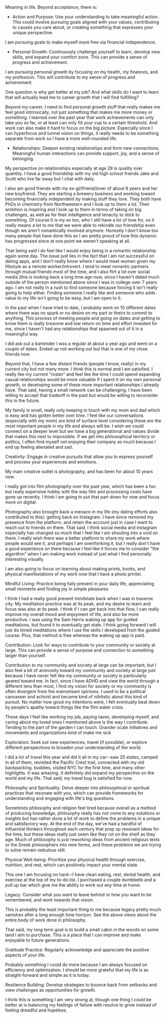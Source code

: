 Meaning in life. Beyond acceptance, there is:

- Action and Purpose: Use your understanding to take meaningful action. This could involve pursuing goals aligned with your values, contributing to causes you care about, or creating something that expresses your unique perspective.

I am pursuing goals to make myself more free via financial independence. 

- Personal Growth: Continuously challenge yourself to learn, develop new skills, and expand your comfort zone. This can provide a sense of progress and achievement.

I am pursuing personal growth by focusing on my health, my finances, and my profession. This will contribute to my sense of progress and achievement.

One question is why get better at my job? And what skills do I want to learn that will actually lead me to career growth that I will find fulfilling?

Beyond my career, I need to find personal growth stuff that really makes me feel good intrinsically, not just something that makes me more money or something. I learned over the past year that work achievements can only take you so far, or at least can only fill your cup to a certain threshold. And work can also make it hard to focus on the big picture. Especially since I can hyperfocus and tunnel vision on things, it really needs to be something separate from work so I have a more well-rounded life.

- Relationships: Deepen existing relationships and form new connections. Meaningful human interactions can provide support, joy, and a sense of belonging.

My perspective on relationships especially at age 28 is quality over quantity. I have a good friendship with my old high school friends Jake and Scott who live far away but I chat with daily.

I also am good friends with my ex-girlfriend/lover of about 6 years and her new boyfriend. They are starting a brewery business and working toward becoming financially independent by making stuff they love. They both have PhDs in chemistry from Northwestern and I look up to them a lot. Their ambition is inspiring and I look up to them in terms of taking on big challenges, as well as for their intelligence and tenacity to stick to something. Of course it is my ex too, who I still have a lot of love for, so it really means a lot to me that we were able to rekindle our friendship even though we aren't romantically involved anymore. Honestly I don't know too many people that have done this so I am pretty proud of how this dynamic has progressed since at one point we weren't speaking at all.

That being said I do feel like I would enjoy being in a romantic relationship again some day. The issue just lies in the fact that I am not successful on dating apps, and I don't really know where I would meet women given my lifestyle as a remote worker/introvert. I tend to meet romantic partners through mutual friends most of the time, and I also flirt a lot over social media (this is looking back a long time ago now, since I haven't dated much outside of the person mentioned above since I was in college over 7 years ago. I am not really in a rush to find someone because forcing it isn't really going to help either. Finding someone I really like and someone who adds value to my life isn't going to be easy, but I am open to it. 

In the past when I have tried to date, I probably went on 10 different dates where there was no spark or no desire on my part or theirs to commit to anything. This process of meeting people and going on dates and getting to know them is really tiresome and low return on time and effort invested for me, since I haven't had any relationships that spawned out of it in a meaningful way. 

I did ask out a bartender I was a regular at about a year ago and went on a couple of dates. Ended up not working out but that is one of my close friends now. 

Beyond that, I have a few distant friends (people I know, really) in my current city but not many more. I think this is normal and I am satisfied. I really like my current "roster" and feel like the time I could spend expanding casual relationships would be more valuable if I spent it on my own personal growth, or developing some of these more important relationships I already have. That said, having a small network can be challenging. I have been willing to accept that tradeoff in the past but would be willing to reconsider this in the future.

My family is small, really only keeping in touch with my mom and dad which is easy and has gotten better over time. I feel like our conversations (especially with my mom) are kind of surface level considering these are the most important people in my life and always will be. I wish we could connect on a deeper level but we have a big generational and values divide that makes this next to impossible. If we get into philosophical territory or politics, I often find myself not enjoying their company as much because I end up feeling alienated and sad.

Creativity: Engage in creative pursuits that allow you to express yourself and process your experiences and emotions.

My main creative outlet is photography, and has been for about 10 years now. 

I really got into film photography over the past year, which has been a fun but really expensive hobby with the way film and processing costs have gone up recently. I think I am going to put that part down for now and focus more on digital.

Photography also brought back a menace in my life (my dating efforts also contributed to this): getting back on Instagram. I have since removed my presence from the platform, and retain the account just in case I want to reach out to friends on there. That said, I think social media and instagram especially has changed so much that I feel like I am shouting into a void on there. I really wish there was a better platform to share my work where people would see it, and perhaps I am overthinking it, but I really don't have a good experience on there because I feel like it forces me to consider "the algorithm" when I am making work instead of just what I find personally interesting visually.

I am also going to focus on learning about making prints, books, and physical manifestations of my work now that I have a photo printer. 

Mindful Living: Practice being fully present in your daily life, appreciating small moments and finding joy in simple pleasures.

I think I had a really good present mindstate back when I was in traverse city. My meditation practice was at its peak, and my desire to learn and focus was also at its peak. I think if I can get back into that flow, I can really improve my overall mood and enjoyment of life, and also be more productive. i was using the Sam Harris waking up app for guided meditations, but found it to eventually get stale. I think going forward I will just do timed meditations where I use the skills I developed from the guided course. Plus, that method is free whereas the waking up app is paid. 

Contribution: Look for ways to contribute to your community or society at large. This can provide a sense of purpose and connection to something larger than yourself.

Contribution to my community and society at large can be important, but I also feel a bit of animosity toward my community and society at large just because I have never felt like my community or society is particularly geared toward me. In fact, since I have ADHD and view the world through a different lens than most, I find my vision for society or my community is often divergent from the mainstream opinions. I used to be a political canvasser and activist and became kind of nihilistic about this kind of pursuit. No matter how good my intentions were, I felt eventually beat down by people's apathy toward things like the flint water crisis. 

These days I feel like working my job, paying taxes, developing myself, and caring about my loved ones I mentioned above is the way I contribute. Tending to the part of the garden I can touch. Grander scale initiatives and movements and organizations kind of make me sick

Exploration: Seek out new experiences, travel (if possible), or explore different perspectives to broaden your understanding of the world.

I did a lot of travel this year and did it all in my car--saw 25 states, camped in all of them, revisited the Pacific Crest trail, connected with my old backpacking. buddies, visited NYC for the first time, and many other highlights. It was amazing. It definitely did expand my perspective on the world and my life. That said, my travel bug is satisfied for now. 

Philosophy and Spirituality: Delve deeper into philosophical or spiritual practices that resonate with you, which can provide frameworks for understanding and engaging with life's big questions.

Sometimes philosophy and religion feel tired because overall as a method of producing knowledge, philosophy really has not come to any solutions or insights but has rather done a lot of work to define the problems in a unique and satisfactory way. At the end of the day, we've had a handful of influential thinkers throughout each century that prop up resonant ideas for the time, but these ideas really just seem like they rot on the shelf as they age. Much of philosophy is just reworking ideas from ancient religious texts or the Greek philosophers into new forms, and these problems we are trying to solve remain nebulous still. 

Physical Well-being: Prioritize your physical health through exercise, nutrition, and rest, which can positively impact your mental state.

This one I am focusing on hard--I have clean eating, rest, dental health, and exercise at the top of my to-do list. I purchased a couple dumbbells and a pull up bar which give me the ability to work out any time at home.

Legacy: Consider what you want to leave behind or how you want to be remembered, and work towards that vision.

This is probably the least important thing to me because legacy pretty much vanishes after a long enough time horizon. See the above views about the entire body of work done in philosophy.

That said, my long term goal is to build a small cabin in the woods on some land I aim to purchase. This is a place that I can improve and make enjoyable to future generations.

Gratitude Practice: Regularly acknowledge and appreciate the positive aspects of your life.

Probably something I could do more because I am always focused on efficiency and optimization. I should be more grateful that my life is as straight-forward and simple as it is today.

Resilience Building: Develop strategies to bounce back from setbacks and view challenges as opportunities for growth.

I think this is something I am very strong at, though one thing I could be better at is balancing my feelings of failure with resolve to grow instead of feeling dreadful and hopeless. 































